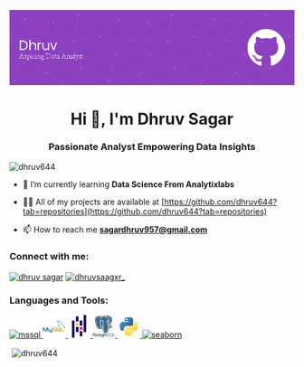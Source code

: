 ![logo](https://github.com/dhruv644/dhruv644/blob/main/github-header-image%20(3).png)
<h1 align="center">Hi 👋, I'm Dhruv Sagar</h1>
<h3 align="center">Passionate Analyst Empowering Data Insights</h3>

<p align="left"> <img src="https://komarev.com/ghpvc/?username=dhruv644&label=Profile%20views&color=0e75b6&style=flat" alt="dhruv644" /> </p>

- 🌱 I’m currently learning **Data Science From Analytixlabs**

- 👨‍💻 All of my projects are available at [https://github.com/dhruv644?tab=repositories](https://github.com/dhruv644?tab=repositories)

- 📫 How to reach me **sagardhruv957@gmail.com**

<h3 align="left">Connect with me:</h3>
<p align="left">
<a href="https://linkedin.com/in/dhruv sagar" target="blank"><img align="center" src="https://raw.githubusercontent.com/rahuldkjain/github-profile-readme-generator/master/src/images/icons/Social/linked-in-alt.svg" alt="dhruv sagar" height="30" width="40" /></a>
<a href="https://instagram.com/dhruvsaagxr_" target="blank"><img align="center" src="https://raw.githubusercontent.com/rahuldkjain/github-profile-readme-generator/master/src/images/icons/Social/instagram.svg" alt="dhruvsaagxr_" height="30" width="40" /></a>
</p>

<h3 align="left">Languages and Tools:</h3>
<p align="left"> <a href="https://www.microsoft.com/en-us/sql-server" target="_blank" rel="noreferrer"> <img src="https://www.svgrepo.com/show/303229/microsoft-sql-server-logo.svg" alt="mssql" width="40" height="40"/> </a> <a href="https://www.mysql.com/" target="_blank" rel="noreferrer"> <img src="https://raw.githubusercontent.com/devicons/devicon/master/icons/mysql/mysql-original-wordmark.svg" alt="mysql" width="40" height="40"/> </a> <a href="https://pandas.pydata.org/" target="_blank" rel="noreferrer"> <img src="https://raw.githubusercontent.com/devicons/devicon/2ae2a900d2f041da66e950e4d48052658d850630/icons/pandas/pandas-original.svg" alt="pandas" width="40" height="40"/> </a> <a href="https://www.postgresql.org" target="_blank" rel="noreferrer"> <img src="https://raw.githubusercontent.com/devicons/devicon/master/icons/postgresql/postgresql-original-wordmark.svg" alt="postgresql" width="40" height="40"/> </a> <a href="https://www.python.org" target="_blank" rel="noreferrer"> <img src="https://raw.githubusercontent.com/devicons/devicon/master/icons/python/python-original.svg" alt="python" width="40" height="40"/> </a> <a href="https://seaborn.pydata.org/" target="_blank" rel="noreferrer"> <img src="https://seaborn.pydata.org/_images/logo-mark-lightbg.svg" alt="seaborn" width="40" height="40"/> </a> </p>

<p>&nbsp;<img align="center" src="https://github-readme-stats.vercel.app/api?username=dhruv644&show_icons=true&locale=en" alt="dhruv644" /></p>

<!--
**dhruv644/dhruv644** is a ✨ _special_ ✨ repository because its `README.md` (this file) appears on your GitHub profile.

Here are some ideas to get you started:

- 🔭 I’m currently working on ...
- 🌱 I’m currently learning ...
- 👯 I’m looking to collaborate on ...
- 🤔 I’m looking for help with ...
- 💬 Ask me about ...
- 📫 How to reach me: ...
- 😄 Pronouns: ...
- ⚡ Fun fact: ...
-->
